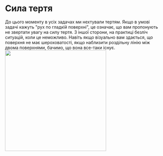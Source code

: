 # Сила тертя

<div class="space">До цього моменту в усiх задачах ми нехтували тертям. Якщо в умовi задачi кажуть "рух по гладкiй поверхнi", це означає, що вам пропонують не звертати увагу на силу тертя. З iншої сторони, на практицi безлiч ситуацiй, коли це неможливо. Навiть якщо вiзуально вам здається, що поверхня не має шероховатостi, якщо наблизити роздiльну лiнiю мiж двома поверхнями, бачимо, що вона все-таки iснує.</div>

<div class="space"><img class="image" width="333" src="https://rawgit.com/chudaol/ed-era-book-physics/master/images/chapter_5/1.png"></div>